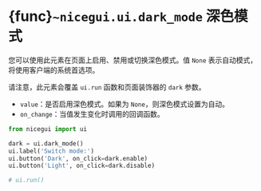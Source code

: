 # {func}`~nicegui.ui.dark_mode` 深色模式

您可以使用此元素在页面上启用、禁用或切换深色模式。值 `None` 表示自动模式，将使用客户端的系统首选项。

请注意，此元素会覆盖 `ui.run` 函数和页面装饰器的 `dark` 参数。

- `value`：是否启用深色模式。如果为 `None`，则深色模式设置为自动。
- `on_change`：当值发生变化时调用的回调函数。

```python
from nicegui import ui

dark = ui.dark_mode()
ui.label('Switch mode:')
ui.button('Dark', on_click=dark.enable)
ui.button('Light', on_click=dark.disable)

# ui.run()
```

